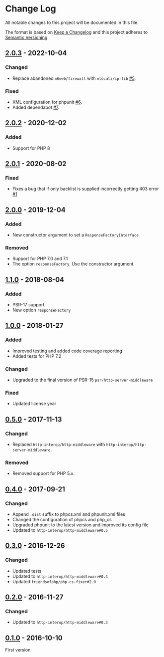 # Change Log

All notable changes to this project will be documented in this file.

The format is based on [Keep a Changelog](http://keepachangelog.com/)
and this project adheres to [Semantic Versioning](http://semver.org/).

## [2.0.3] - 2022-10-04
### Changed
- Replace abandoned `m6web/firewall` with `mlocati/ip-lib` [#5].

### Fixed
- XML configuration for phpunit [#6].
- Added dependabot [#7].

## [2.0.2] - 2020-12-02
### Added
- Support for PHP 8

## [2.0.1] - 2020-08-02
### Fixed
- Fixes a bug that if only backlist is supplied incorrectly getting 403 error [#1]

## [2.0.0] - 2019-12-04
### Added
- New constructor argument to set a `ResponseFactoryInterface`

### Removed
- Support for PHP 7.0 and 7.1
- The option `responseFactory`. Use the constructor argument.

## [1.1.0] - 2018-08-04
### Added
- PSR-17 support
- New option `responseFactory`

## [1.0.0] - 2018-01-27
### Added
- Improved testing and added code coverage reporting
- Added tests for PHP 7.2

### Changed
- Upgraded to the final version of PSR-15 `psr/http-server-middleware`

### Fixed
- Updated license year

## [0.5.0] - 2017-11-13
### Changed
- Replaced `http-interop/http-middleware` with  `http-interop/http-server-middleware`.

### Removed
- Removed support for PHP 5.x.

## [0.4.0] - 2017-09-21
### Changed
- Append `.dist` suffix to phpcs.xml and phpunit.xml files
- Changed the configuration of phpcs and php_cs
- Upgraded phpunit to the latest version and improved its config file
- Updated to `http-interop/http-middleware#0.5`

## [0.3.0] - 2016-12-26
### Changed
- Updated tests
- Updated to `http-interop/http-middleware#0.4`
- Updated `friendsofphp/php-cs-fixer#2.0`

## [0.2.0] - 2016-11-27
### Changed
- Updated to `http-interop/http-middleware#0.3`

## [0.1.0] - 2016-10-10
First version

[#1]: https://github.com/middlewares/firewall/issues/1
[#5]: https://github.com/middlewares/firewall/issues/5
[#6]: https://github.com/middlewares/firewall/issues/6
[#7]: https://github.com/middlewares/firewall/issues/7

[2.0.3]: https://github.com/middlewares/firewall/compare/v2.0.2...v2.0.3
[2.0.2]: https://github.com/middlewares/firewall/compare/v2.0.1...v2.0.2
[2.0.1]: https://github.com/middlewares/firewall/compare/v2.0.0...v2.0.1
[2.0.0]: https://github.com/middlewares/firewall/compare/v1.1.0...v2.0.0
[1.1.0]: https://github.com/middlewares/firewall/compare/v1.0.0...v1.1.0
[1.0.0]: https://github.com/middlewares/firewall/compare/v0.5.0...v1.0.0
[0.5.0]: https://github.com/middlewares/firewall/compare/v0.4.0...v0.5.0
[0.4.0]: https://github.com/middlewares/firewall/compare/v0.3.0...v0.4.0
[0.3.0]: https://github.com/middlewares/firewall/compare/v0.2.0...v0.3.0
[0.2.0]: https://github.com/middlewares/firewall/compare/v0.1.0...v0.2.0
[0.1.0]: https://github.com/middlewares/firewall/releases/tag/v0.1.0
